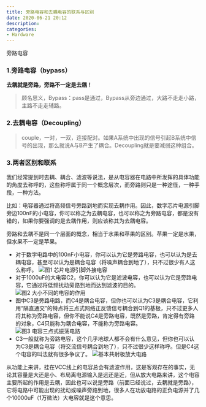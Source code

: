 ```yaml
---
title: 旁路电容和去耦电容的联系与区别
date: 2020-06-21 20:12
description: 
categories: 
- Hardware
---
```


旁路电容

### 1.旁路电容（bypass）

**去耦就是旁路，旁路不一定是去耦！**

> 顾名思义，Bypass：pass是通过，Bypass从旁边通过，大路不走走小路，主路不走走辅路。

### 2.去耦电容（Decoupling）

> couple，一对，一双，连接配对。如果A系统中出现的信号引起B系统中信号的出现，那么就说A与B产生了耦合。Decoupling就是要减弱这种组合。

### 3.两者区别和联系

我们经常提到时去耦、耦合、滤波等说法，是从电容器在电路中所发挥的具体功能的角度去称呼的，这些称呼属于同一个概念层次，而旁路则只是一种途径，一种手段，一种方法。

比如：电容器通过将高频信号旁路到地而实现去耦作用。因此，数字芯片电源引脚旁边100nF的小电容，你可以称之为去耦电容，也可以称之为旁路电容，都是没有错的，如果你要强调的是去耦作用，则应该称其为去耦电容。

旁路和去耦不是同一个层面的概念，相当于水果和苹果的区别。苹果一定是水果，但水果不一定是苹果。

- 对于数字电路中的100nF小电容，你可以认为它是旁路电容，也可以认为是去耦电容，甚至可以认为是耦合电容（将噪声耦合到地了），只不过很少有人这么称呼。
![图1 芯片电源引脚外接电容](https://ss0.baidu.com/6ONWsjip0QIZ8tyhnq/it/u=2886462678,2070087557&amp;fm=173&amp;app=25&amp;f=JPEG?w=554&amp;h=292&amp;s=CDC2E113838E4D4B5EC9E9CC0300F0B3#pic_center)
- 对于1000uF的大电容C2，你可以认为它是滤波电容，也可以认为它是旁路电容，它通过将低频扰动旁路到地而达到滤波的目的。
![图2 大小不同的电容的作用](https://ss1.baidu.com/6ONXsjip0QIZ8tyhnq/it/u=2661401680,1807943839&amp;fm=173&amp;app=25&amp;f=JPEG?w=555&amp;h=287&amp;s=8262FD1219587DC85C6DF4D8030090F3)
- 图中C3是旁路电路，而C4是耦合电容，但你也可以认为C3是耦合电容，它利用“隔直通交”的特点将三点式网络正反馈信号耦合到Q1的基极，只不过更多人将其称为旁路电容，但你不能说C4是旁路电容，既然是旁路，肯定得有旁路的对象，C4只能称为耦合电容，不能称为旁路电容。
![图3 电容三点式振荡电路](https://ss1.baidu.com/6ONXsjip0QIZ8tyhnq/it/u=135881218,2102797901&amp;fm=173&amp;app=25&amp;f=JPEG?w=555&amp;h=350&amp;s=8EE3E5129BD779CA186D0D5E030090F2)
- C3一般就称为旁路电容，这个几乎地球人都不会有什么意见，但你也可以认为C3是耦合电容（将交流信号耦合到地了），只不过很少这样称呼。但是C4这个电容的叫法就有很多争议了。
![基本共射极放大电路](https://ss1.baidu.com/6ONXsjip0QIZ8tyhnq/it/u=3333929023,1514761647&amp;fm=173&amp;app=25&amp;f=JPEG?w=554&amp;h=404&amp;s=CEE2A5525D167DD85A44445A030010F2)

从功能上来讲，挂在VCC线上的电容总会有滤波作用，这是客观存在的事实，无论其容量是大还是小、布局离电源输入是远还是近，但从放大电路来讲，这个电容主要所起的作用是去耦，因此也可以说是旁路（前面已经说过，去耦就是旁路），它将电路中可能出现的扰动或噪声旁路到地，很多人在功放电路的正负电源并了几个10000uF（1万微法）大电容就是这个意思。


